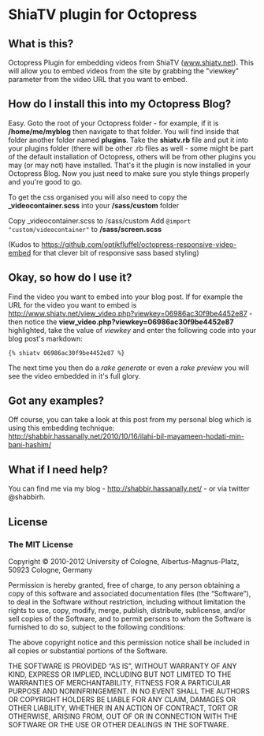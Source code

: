 ShiaTV plugin for Octopress
================

## What is this?
Octopress Plugin for embedding videos from ShiaTV (www.shiatv.net).  This will allow you to embed videos from the site by grabbing the "viewkey" parameter from the video URL that you want to embed.

## How do I install this into my Octopress Blog?
Easy.
Goto the root of your Octopress folder - for example, if it is **/home/me/myblog** then navigate to that folder.  You will find inside that folder another folder named **plugins**.  Take the **shiatv.rb** file and put it into your plugins folder (there will be other .rb files as well - some might be part of the default installation of Octopress, others will be from other plugins you may (or may not) have installed.
That's it the plugin is now installed in your Octopress Blog.  Now you just need to make sure you style things properly and you're good to go.  

To get the css organised you will also need to copy the **_videocontainer.scss** into your **/sass/custom** folder

Copy _videocontainer.scss to /sass/custom
Add ```@import "custom/videocontainer"``` to **/sass/screen.scss**

(Kudos to https://github.com/optikfluffel/octopress-responsive-video-embed for that clever bit of responsive sass based styling)

## Okay, so how do I use it?

Find the video you want to embed into your blog post.  If for example the URL for the video you want to embed is http://www.shiatv.net/view_video.php?viewkey=06986ac30f9be4452e87 - then notice the **view_video.php?viewkey=06986ac30f9be4452e87** highlighted, take the value of *viewkey* and enter the following code into your blog post's markdown:

```{% shiatv 06986ac30f9be4452e87 %}```

The next time you then do a *rake generate* or even a *rake preview* you will see the video embedded in it's full glory.

## Got any examples?
Off course, you can take a look at this post from my personal blog which is using this embedding technique:
http://shabbir.hassanally.net/2010/10/16/ilahi-bil-mayameen-hodati-min-bani-hashim/

## What if I need help?
You can find me via my blog - http://shabbir.hassanally.net/ - or via twitter @shabbirh.

## License

### The MIT License

Copyright © 2010-2012 University of Cologne, Albertus-Magnus-Platz, 50923 Cologne, Germany

Permission is hereby granted, free of charge, to any person obtaining a copy of this software and associated documentation files (the “Software”), to deal in the Software without restriction, including without limitation the rights to use, copy, modify, merge, publish, distribute, sublicense, and/or sell copies of the Software, and to permit persons to whom the Software is furnished to do so, subject to the following conditions:

The above copyright notice and this permission notice shall be included in all copies or substantial portions of the Software.

THE SOFTWARE IS PROVIDED “AS IS”, WITHOUT WARRANTY OF ANY KIND, EXPRESS OR IMPLIED, INCLUDING BUT NOT LIMITED TO THE WARRANTIES OF MERCHANTABILITY, FITNESS FOR A PARTICULAR PURPOSE AND NONINFRINGEMENT. IN NO EVENT SHALL THE AUTHORS OR COPYRIGHT HOLDERS BE LIABLE FOR ANY CLAIM, DAMAGES OR OTHER LIABILITY, WHETHER IN AN ACTION OF CONTRACT, TORT OR OTHERWISE, ARISING FROM, OUT OF OR IN CONNECTION WITH THE SOFTWARE OR THE USE OR OTHER DEALINGS IN THE SOFTWARE.

